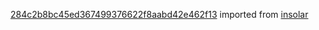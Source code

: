 [284c2b8bc45ed367499376622f8aabd42e462f13](https://github.com/insolar/insolar/commit/284c2b8bc45ed367499376622f8aabd42e462f13) imported from [insolar](https://github.com/insolar/insolar)
